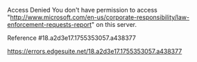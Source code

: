 Access Denied
You don't have permission to access "http://www.microsoft.com/en-us/corporate-responsibility/law-enforcement-requests-report" on this server.

Reference #18.a2d3e17.1755353057.a438377

https://errors.edgesuite.net/18.a2d3e17.1755353057.a438377